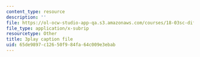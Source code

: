 ```yaml
---
content_type: resource
description: ''
file: https://ol-ocw-studio-app-qa.s3.amazonaws.com/courses/18-03sc-differential-equations-fall-2011/65de9897c12650f984fa64c009e3ebab_sZ2qulI6GEk.vtt
file_type: application/x-subrip
resourcetype: Other
title: 3play caption file
uid: 65de9897-c126-50f9-84fa-64c009e3ebab
---
```


